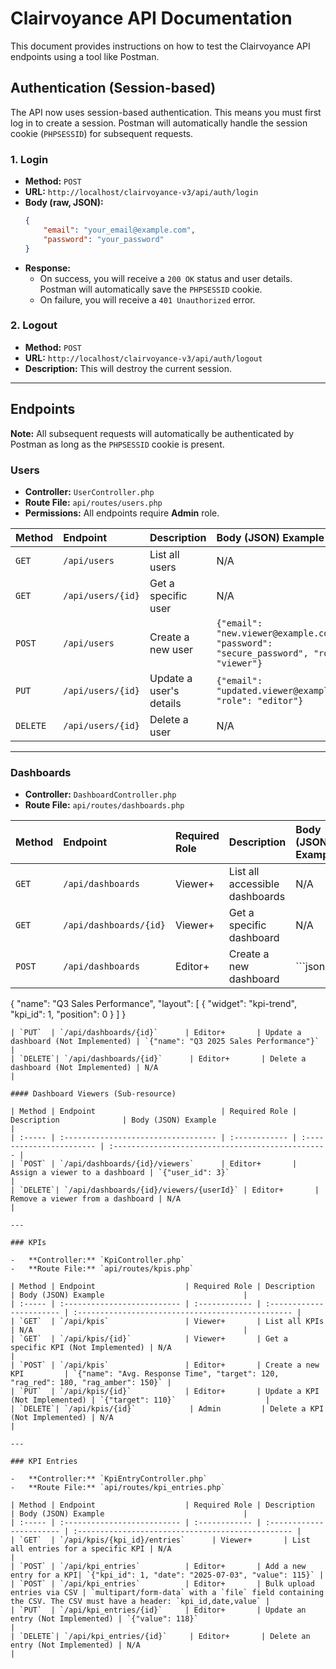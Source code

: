 # Clairvoyance API Documentation

This document provides instructions on how to test the Clairvoyance API endpoints using a tool like Postman.

## Authentication (Session-based)

The API now uses session-based authentication. This means you must first log in to create a session. Postman will automatically handle the session cookie (`PHPSESSID`) for subsequent requests.

### 1. Login

-   **Method:** `POST`
-   **URL:** `http://localhost/clairvoyance-v3/api/auth/login`
-   **Body (raw, JSON):**
    ```json
    {
        "email": "your_email@example.com",
        "password": "your_password"
    }
    ```
-   **Response:**
    -   On success, you will receive a `200 OK` status and user details. Postman will automatically save the `PHPSESSID` cookie.
    -   On failure, you will receive a `401 Unauthorized` error.

### 2. Logout

-   **Method:** `POST`
-   **URL:** `http://localhost/clairvoyance-v3/api/auth/logout`
-   **Description:** This will destroy the current session.

---

## Endpoints

**Note:** All subsequent requests will automatically be authenticated by Postman as long as the `PHPSESSID` cookie is present.

### Users

-   **Controller:** `UserController.php`
-   **Route File:** `api/routes/users.php`
-   **Permissions:** All endpoints require **Admin** role.

| Method | Endpoint                    | Description              | Body (JSON) Example                               |
| :----- | :-------------------------- | :----------------------- | :------------------------------------------------ |
| `GET`  | `/api/users`                | List all users           | N/A                                               |
| `GET`  | `/api/users/{id}`           | Get a specific user      | N/A                                               |
| `POST` | `/api/users`                | Create a new user        | `{"email": "new.viewer@example.com", "password": "secure_password", "role": "viewer"}` |
| `PUT`  | `/api/users/{id}`           | Update a user's details  | `{"email": "updated.viewer@example.com", "role": "editor"}` |
| `DELETE`| `/api/users/{id}`           | Delete a user            | N/A                                               |

---

### Dashboards

-   **Controller:** `DashboardController.php`
-   **Route File:** `api/routes/dashboards.php`

| Method | Endpoint                    | Required Role | Description              | Body (JSON) Example                               |
| :----- | :-------------------------- | :------------ | :----------------------- | :------------------------------------------------ |
| `GET`  | `/api/dashboards`           | Viewer+       | List all accessible dashboards | N/A                                               |
| `GET`  | `/api/dashboards/{id}`      | Viewer+       | Get a specific dashboard | N/A                                               |
| `POST` | `/api/dashboards`           | Editor+       | Create a new dashboard   | ```json
{
    "name": "Q3 Sales Performance",
    "layout": [
        {
            "widget": "kpi-trend",
            "kpi_id": 1,
            "position": 0
        }
    ]
}
```   |
| `PUT`  | `/api/dashboards/{id}`      | Editor+       | Update a dashboard (Not Implemented) | `{"name": "Q3 2025 Sales Performance"}`                        |
| `DELETE`| `/api/dashboards/{id}`      | Editor+       | Delete a dashboard (Not Implemented) | N/A                                               |

#### Dashboard Viewers (Sub-resource)

| Method | Endpoint                            | Required Role | Description              | Body (JSON) Example                               |
| :----- | :---------------------------------- | :------------ | :----------------------- | :------------------------------------------------ |
| `POST` | `/api/dashboards/{id}/viewers`      | Editor+       | Assign a viewer to a dashboard | `{"user_id": 3}`                                  |
| `DELETE`| `/api/dashboards/{id}/viewers/{userId}` | Editor+       | Remove a viewer from a dashboard | N/A                                               |

---

### KPIs

-   **Controller:** `KpiController.php`
-   **Route File:** `api/routes/kpis.php`

| Method | Endpoint                    | Required Role | Description              | Body (JSON) Example                               |
| :----- | :-------------------------- | :------------ | :----------------------- | :------------------------------------------------ |
| `GET`  | `/api/kpis`                 | Viewer+       | List all KPIs            | N/A                                               |
| `GET`  | `/api/kpis/{id}`            | Viewer+       | Get a specific KPI (Not Implemented) | N/A                                               |
| `POST` | `/api/kpis`                 | Editor+       | Create a new KPI         | `{"name": "Avg. Response Time", "target": 120, "rag_red": 180, "rag_amber": 150}` |
| `PUT`  | `/api/kpis/{id}`            | Editor+       | Update a KPI (Not Implemented) | `{"target": 110}`                    |
| `DELETE`| `/api/kpis/{id}`            | Admin         | Delete a KPI (Not Implemented) | N/A                                               |

---

### KPI Entries

-   **Controller:** `KpiEntryController.php`
-   **Route File:** `api/routes/kpi_entries.php`

| Method | Endpoint                    | Required Role | Description              | Body (JSON) Example                               |
| :----- | :-------------------------- | :------------ | :----------------------- | :------------------------------------------------ |
| `GET`  | `/api/kpis/{kpi_id}/entries`      | Viewer+       | List all entries for a specific KPI | N/A                                               |
| `POST` | `/api/kpi_entries`          | Editor+       | Add a new entry for a KPI| `{"kpi_id": 1, "date": "2025-07-03", "value": 115}` |
| `POST` | `/api/kpi_entries`          | Editor+       | Bulk upload entries via CSV | `multipart/form-data` with a `file` field containing the CSV. The CSV must have a header: `kpi_id,date,value` |
| `PUT`  | `/api/kpi_entries/{id}`     | Editor+       | Update an entry (Not Implemented) | `{"value": 118}`                                   |
| `DELETE`| `/api/kpi_entries/{id}`     | Editor+       | Delete an entry (Not Implemented) | N/A                                               |


